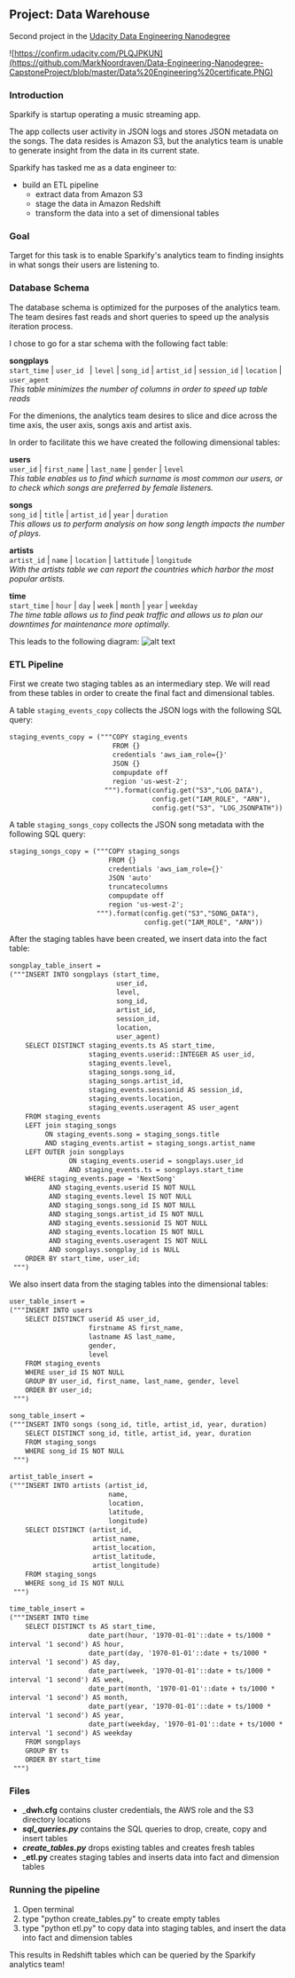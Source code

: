 ## Project: Data Warehouse
Second project in the [Udacity Data Engineering Nanodegree](https://www.udacity.com/course/data-engineer-nanodegree--nd027)


![https://confirm.udacity.com/PLQJPKUN](https://github.com/MarkNoordraven/Data-Engineering-Nanodegree-CapstoneProject/blob/master/Data%20Engineering%20certificate.PNG)



### Introduction
Sparkify is startup operating a music streaming app.

The app collects user activity in JSON logs and stores JSON metadata on the songs. The data resides is Amazon S3, but the analytics team is unable to generate insight from the data in its current state.

Sparkify has tasked me as a data engineer to:
* build an ETL pipeline
  * extract data from Amazon S3
  * stage the data in Amazon Redshift
  * transform the data into a set of dimensional tables
 
### Goal 
Target for this task is to enable Sparkify's analytics team to finding insights in what songs their users are listening to.

### Database Schema

The database schema is optimized for the purposes of the analytics team. The team desires fast reads and short queries to speed up the analysis iteration process.

I chose to go for a star schema with the following fact table:

__songplays__  
`start_time` | `user_id ` | `level` | `song_id` | `artist_id` | `session_id` | `location` | `user_agent`  
_This table minimizes the number of columns in order to speed up table reads_

For the dimenions, the analytics team desires to slice and dice across the time axis, the user axis, songs axis and artist axis.

In order to facilitate this we have created the following dimensional tables:

__users__  
`user_id` | `first_name` | `last_name` | `gender` | `level`  
_This table enables us to find which surname is most common our users, or to check which songs are preferred by female listeners._

__songs__  
`song_id` | `title` | `artist_id` | `year` | `duration`  
_This allows us to perform analysis on how song length impacts the number of plays._

__artists__  
`artist_id` | `name` | `location` | `lattitude` | `longitude`   
_With the artists table we can report the countries which harbor the most popular artists._

__time__  
`start_time` | `hour` | `day` | `week` | `month` | `year` | `weekday`    
_The time table allows us to find peak traffic and allows us to plan our downtimes for maintenance more optimally._

This leads to the following diagram:
![alt text](https://udacity-reviews-uploads.s3.us-west-2.amazonaws.com/_attachments/38715/1584109948/Song_ERD.png "Sparkify's schema")

### ETL Pipeline
First we create two staging tables as an intermediary step. We will read from these tables in order to create the final fact and dimensional tables.

A table `staging_events_copy` collects the JSON logs with the following SQL query:

```
staging_events_copy = ("""COPY staging_events 
                          FROM {}
                          credentials 'aws_iam_role={}'   
                          JSON {}  
                          compupdate off
                          region 'us-west-2';
                        """).format(config.get("S3","LOG_DATA"), 
                                    config.get("IAM_ROLE", "ARN"), 
                                    config.get("S3", "LOG_JSONPATH"))
```

A table `staging_songs_copy` collects the JSON song metadata with the following SQL query:

```
staging_songs_copy = ("""COPY staging_songs
                         FROM {}
                         credentials 'aws_iam_role={}'
                         JSON 'auto'
                         truncatecolumns
                         compupdate off
                         region 'us-west-2';
                      """).format(config.get("S3","SONG_DATA"), 
                                  config.get("IAM_ROLE", "ARN"))
```                               

After the staging tables have been created, we insert data into the fact table:

```
songplay_table_insert = 
("""INSERT INTO songplays (start_time,
                           user_id,
                           level,
                           song_id,
                           artist_id,
                           session_id,
                           location,
                           user_agent)
    SELECT DISTINCT staging_events.ts AS start_time,
                    staging_events.userid::INTEGER AS user_id,
                    staging_events.level,
                    staging_songs.song_id,
                    staging_songs.artist_id,
                    staging_events.sessionid AS session_id,
                    staging_events.location,
                    staging_events.useragent AS user_agent
    FROM staging_events
    LEFT join staging_songs
         ON staging_events.song = staging_songs.title
         AND staging_events.artist = staging_songs.artist_name
    LEFT OUTER join songplays
               ON staging_events.userid = songplays.user_id
               AND staging_events.ts = songplays.start_time
    WHERE staging_events.page = 'NextSong'
          AND staging_events.userid IS NOT NULL
          AND staging_events.level IS NOT NULL
          AND staging_songs.song_id IS NOT NULL
          AND staging_songs.artist_id IS NOT NULL
          AND staging_events.sessionid IS NOT NULL
          AND staging_events.location IS NOT NULL
          AND staging_events.useragent IS NOT NULL
          AND songplays.songplay_id is NULL
    ORDER BY start_time, user_id;
 """)
 ```
 
We also insert data from the staging tables into the dimensional tables:
```
user_table_insert = 
("""INSERT INTO users
    SELECT DISTINCT userid AS user_id,
                    firstname AS first_name,
                    lastname AS last_name,
                    gender,
                    level
    FROM staging_events
    WHERE user_id IS NOT NULL
    GROUP BY user_id, first_name, last_name, gender, level
    ORDER BY user_id;
 """)
 ```

```
song_table_insert = 
("""INSERT INTO songs (song_id, title, artist_id, year, duration)
    SELECT DISTINCT song_id, title, artist_id, year, duration
    FROM staging_songs
    WHERE song_id IS NOT NULL
 """)
 ```

```
artist_table_insert = 
("""INSERT INTO artists (artist_id,
                         name,
                         location,
                         latitude,
                         longitude)
    SELECT DISTINCT (artist_id,
                     artist_name,
                     artist_location,
                     artist_latitude,
                     artist_longitude)
    FROM staging_songs
    WHERE song_id IS NOT NULL
 """)
 ```

```
time_table_insert = 
("""INSERT INTO time
    SELECT DISTINCT ts AS start_time,
                    date_part(hour, '1970-01-01'::date + ts/1000 * interval '1 second') AS hour,
                    date_part(day, '1970-01-01'::date + ts/1000 * interval '1 second') AS day,
                    date_part(week, '1970-01-01'::date + ts/1000 * interval '1 second') AS week,
                    date_part(month, '1970-01-01'::date + ts/1000 * interval '1 second') AS month,
                    date_part(year, '1970-01-01'::date + ts/1000 * interval '1 second') AS year,
                    date_part(weekday, '1970-01-01'::date + ts/1000 * interval '1 second') AS weekday
    FROM songplays
    GROUP BY ts
    ORDER BY start_time
 """)
 ```
 
### Files
* ___dwh.cfg__ contains cluster credentials, the AWS role and the S3 directory locations
* ___sql_queries.py___ contains the SQL queries to drop, create, copy and insert tables
* ___create_tables.py___ drops existing tables and creates fresh tables  
* ___etl.py__ creates staging tables and inserts data into fact and dimension tables

### Running the pipeline
1. Open terminal  
2. type "python create_tables.py" to create empty tables  
3. type "python etl.py" to copy data into staging tables, and insert the data into fact and dimension tables

This results in Redshift tables which can be queried by the Sparkify analytics team!
